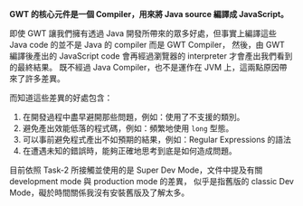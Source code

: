 **GWT 的核心元件是一個 Compiler，用來將 Java source 編譯成 JavaScript。**

即使 GWT 讓我們擁有透過 Java 開發所帶來的眾多好處，但事實上編譯這些 Java code 的並不是 Java 的 compiler 而是 GWT Compiler，
然後，由 GWT 編譯後產出的 JavaScript code 會再經過瀏覽器的 interpreter 才會產出我們看到的最終結果。
既不經過 Java Compiler，也不是運作在 JVM 上，這兩點原因帶來了許多差異。

而知道這些差異的好處包含：

1. 在開發過程中盡早避開那些問題，例如：使用了不支援的類別。
1. 避免產出效能低落的程式碼，例如：頻繁地使用 `long` 型態。
1. 可以事前避免程式產出不如預期的結果，例如：Regular Expressions 的語法
1. 在遭遇未知的錯誤時，能夠正確地思考到底是如何造成問題。


目前依照 Task-2 所接觸並使用的是 Super Dev Mode，文件中提及有關 development mode 與 production mode 的差異，
似乎是指舊版的 classic Dev Mode，礙於時間關係我沒有安裝舊版及了解太多。
